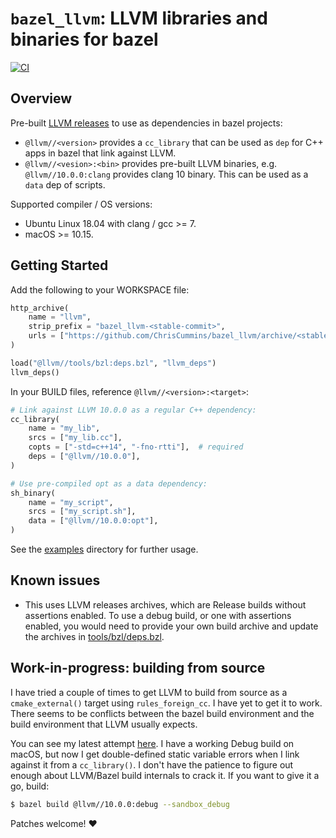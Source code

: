 # `bazel_llvm`: LLVM libraries and binaries for bazel

[![CI](https://github.com/ChrisCummins/bazel_llvm/actions/workflows/ci.yaml/badge.svg)](https://github.com/ChrisCummins/bazel_llvm/actions/workflows/ci.yaml)


## Overview

Pre-built [LLVM releases](https://releases.llvm.org/download.html) to use
as dependencies in bazel projects:

 * `@llvm//<version>` provides a `cc_library` that can be used as
   `dep` for C++ apps in bazel that link against LLVM.
 * `@llvm//<vesion>:<bin>` provides pre-built LLVM binaries, e.g.
   `@llvm//10.0.0:clang` provides clang 10 binary. This can be used as
   a `data` dep of scripts.

Supported compiler / OS versions:

 * Ubuntu Linux 18.04 with clang / gcc >= 7.
 * macOS >= 10.15.

## Getting Started

Add the following to your WORKSPACE file:

```py
http_archive(
    name = "llvm",
    strip_prefix = "bazel_llvm-<stable-commit>",
    urls = ["https://github.com/ChrisCummins/bazel_llvm/archive/<stable-commit>.tar.gz"],
)

load("@llvm//tools/bzl:deps.bzl", "llvm_deps")
llvm_deps()
```

In your BUILD files, reference `@llvm//<version>:<target>`:

```py
# Link against LLVM 10.0.0 as a regular C++ dependency:
cc_library(
    name = "my_lib",
    srcs = ["my_lib.cc"],
    copts = ["-std=c++14", "-fno-rtti"],  # required
    deps = ["@llvm//10.0.0"],
)

# Use pre-compiled opt as a data dependency:
sh_binary(
    name = "my_script",
    srcs = ["my_script.sh"],
    data = ["@llvm//10.0.0:opt"],
)
```

See the [examples](examples/) directory for further usage.


## Known issues

* This uses LLVM releases archives, which are Release builds without
  assertions enabled. To use a debug build, or one with assertions
  enabled, you would need to provide your own build archive and update
  the archives in [tools/bzl/deps.bzl](tools/bzl/deps.bzl).


## Work-in-progress: building from source

I have tried a couple of times to get LLVM to build from source as a
`cmake_external()` target using `rules_foreign_cc`. I have yet to get
it to work. There seems to be conflicts between the bazel build
environment and the build environment that LLVM usually expects.

You can see my latest attempt
[here](https://github.com/ChrisCummins/bazel_llvm/blob/2d657e1c258db825cd66ae709898beb1324709b7/10.0.0/BUILD#L8-L432).
I have a working Debug build on macOS, but now I get double-defined
static variable errors when I link against it from a `cc_library()`. I
don't have the patience to figure out enough about LLVM/Bazel build
internals to crack it. If you want to give it a go, build:

```sh
$ bazel build @llvm//10.0.0:debug --sandbox_debug
```

Patches welcome! ❤️
